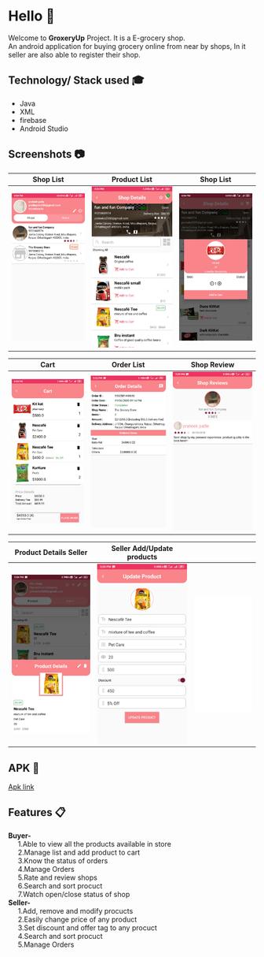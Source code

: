 # Hello :wave:
Welcome to **GroxeryUp** Project. It is a E-grocery shop.<br/>
An android application for buying grocery online from near by shops, In it seller are also able to register their shop.<br />
## Technology/ Stack used :mortar_board:
- Java 
- XML
- firebase
- Android Studio

## Screenshots :camera:

|                        Shop List                     |                        Product List                   |                       Shop List                       |
| :--------------------------------------------------: | :---------------------------------------------------: | :---------------------------------------------------: |
|        <img src="Screenshots/3.slist.jpg">           |           <img src="Screenshots/4.plist.jpg">         |          <img src="Screenshots/5.addcart.jpg">        |

|                         Cart                         |                        Order List                     |                      Shop Review                      |
| :--------------------------------------------------: | :---------------------------------------------------: | :---------------------------------------------------: |
|         <img src="Screenshots/6.cart.jpg">           |        <img src="Screenshots/8.odetails.jpg">         |         <img src="Screenshots/10.reviews.jpg">        |

|                   Product Details Seller             |                Seller Add/Update products             |                                                       |
| :--------------------------------------------------: | :---------------------------------------------------: | :---------------------------------------------------: |
|        <img src="Screenshots/13.pdetails.jpg">       |         <img src="Screenshots/14.add.jpg">            |           <img src="Screenshots/blank.jpg">           |

## APK :iphone:
[Apk link](https://drive.google.com/file/d/1Z2uGWXdqhYIySatzZamZ1dXoEPbhzhcM/view?usp=sharing)

## Features :clipboard:
**Buyer-** <br/>
&nbsp;&nbsp;&nbsp;&nbsp;&nbsp;1.Able to view all the products available in store<br />
&nbsp;&nbsp;&nbsp;&nbsp;&nbsp;2.Manage list and add product to cart<br />
&nbsp;&nbsp;&nbsp;&nbsp;&nbsp;3.Know the status of orders<br />
&nbsp;&nbsp;&nbsp;&nbsp;&nbsp;4.Manage Orders<br />
&nbsp;&nbsp;&nbsp;&nbsp;&nbsp;5.Rate and review shops<br />
&nbsp;&nbsp;&nbsp;&nbsp;&nbsp;6.Search and sort procuct<br />
&nbsp;&nbsp;&nbsp;&nbsp;&nbsp;7.Watch open/close status of shop<br />
**Seller-** <br/>
&nbsp;&nbsp;&nbsp;&nbsp;&nbsp;1.Add, remove and modify procucts<br />
&nbsp;&nbsp;&nbsp;&nbsp;&nbsp;2.Easily change price of any product<br />
&nbsp;&nbsp;&nbsp;&nbsp;&nbsp;3.Set discount and offer tag to any procuct<br />
&nbsp;&nbsp;&nbsp;&nbsp;&nbsp;4.Search and sort procuct<br />
&nbsp;&nbsp;&nbsp;&nbsp;&nbsp;5.Manage Orders<br />
